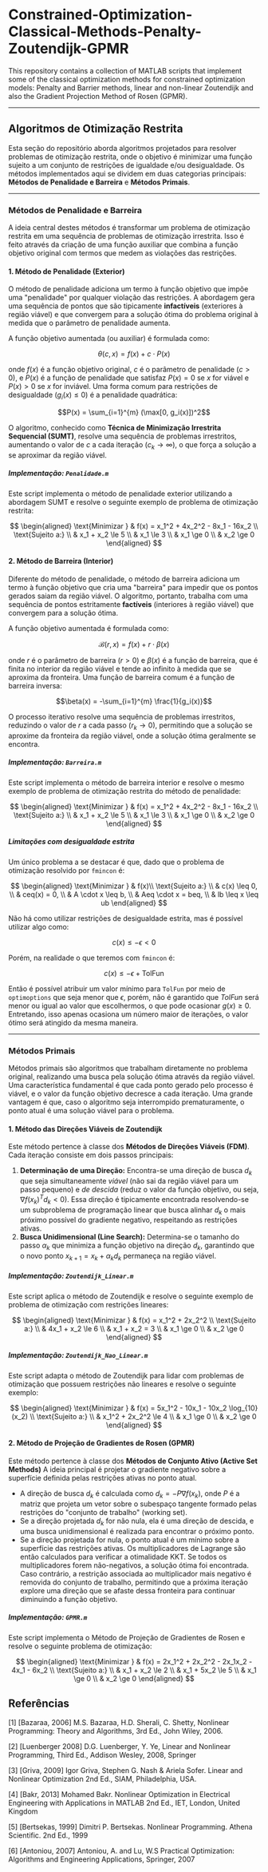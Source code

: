 # Constrained-Optimization-Classical-Methods-Penalty-Zoutendijk-GPMR
This repository contains a collection of MATLAB scripts that implement some of the classical optimization methods for constrained optimization models: Penalty and Barrier methods, linear and non-linear Zoutendijk and also the Gradient Projection Method of Rosen (GPMR).

---

## Algoritmos de Otimização Restrita
Esta seção do repositório aborda algoritmos projetados para resolver problemas de otimização restrita, onde o objetivo é minimizar uma função sujeito a um conjunto de restrições de igualdade e/ou desigualdade. Os métodos implementados aqui se dividem em duas categorias principais: **Métodos de Penalidade e Barreira** e **Métodos Primais**.

---

### Métodos de Penalidade e Barreira
A ideia central destes métodos é transformar um problema de otimização restrita em uma sequência de problemas de otimização irrestrita. Isso é feito através da criação de uma função auxiliar que combina a função objetivo original com termos que medem as violações das restrições.

#### 1. Método de Penalidade (Exterior)
O método de penalidade adiciona um termo à função objetivo que impõe uma "penalidade" por qualquer violação das restrições. A abordagem gera uma sequência de pontos que são tipicamente **infactíveis** (exteriores à região viável) e que convergem para a solução ótima do problema original à medida que o parâmetro de penalidade aumenta.

A função objetivo aumentada (ou auxiliar) é formulada como:

$$\theta(c, x) = f(x) + c \cdot P(x)$$

onde $f(x)$ é a função objetivo original, $c$ é o parâmetro de penalidade ($c > 0$), e $P(x)$ é a função de penalidade que satisfaz $P(x) = 0$ se $x$ for viável e $P(x) > 0$ se $x$ for inviável. Uma forma comum para restrições de desigualdade ($g_i(x) \le 0$) é a penalidade quadrática:

$$P(x) = \sum_{i=1}^{m} (\max[0, g_i(x)])^2$$

O algoritmo, conhecido como **Técnica de Minimização Irrestrita Sequencial (SUMT)**, resolve uma sequência de problemas irrestritos, aumentando o valor de $c$ a cada iteração ($c_k \to \infty$), o que força a solução a se aproximar da região viável.

##### Implementação: `Penalidade.m`
Este script implementa o método de penalidade exterior utilizando a abordagem SUMT e resolve o seguinte exemplo de problema de otimização restrita:

$$
\begin{aligned}
\text{Minimizar } & f(x) = x_1^2 + 4x_2^2 - 8x_1 - 16x_2 \\
\text{Sujeito a:} \\
& x_1 + x_2 \le 5 \\
& x_1 \le 3 \\
& x_1 \ge 0 \\
& x_2 \ge 0
\end{aligned}
$$

#### 2. Método de Barreira (Interior)
Diferente do método de penalidade, o método de barreira adiciona um termo à função objetivo que cria uma "barreira" para impedir que os pontos gerados saiam da região viável. O algoritmo, portanto, trabalha com uma sequência de pontos estritamente **factíveis** (interiores à região viável) que convergem para a solução ótima.

A função objetivo aumentada é formulada como:

$$\mathcal{B}(r, x) = f(x) + r \cdot \beta(x)$$

onde $r$ é o parâmetro de barreira ($r > 0$) e $\beta(x)$ é a função de barreira, que é finita no interior da região viável e tende ao infinito à medida que se aproxima da fronteira. Uma função de barreira comum é a função de barreira inversa:

$$\beta(x) = -\sum_{i=1}^{m} \frac{1}{g_i(x)}$$

O processo iterativo resolve uma sequência de problemas irrestritos, reduzindo o valor de $r$ a cada passo ($r_k \to 0$), permitindo que a solução se aproxime da fronteira da região viável, onde a solução ótima geralmente se encontra.

##### Implementação: `Barreira.m`
Este script implementa o método de barreira interior e resolve o mesmo exemplo de problema de otimização restrita do método de penalidade:

$$
\begin{aligned}
\text{Minimizar } & f(x) = x_1^2 + 4x_2^2 - 8x_1 - 16x_2 \\
\text{Sujeito a:} \\
& x_1 + x_2 \le 5 \\
& x_1 \le 3 \\
& x_1 \ge 0 \\
& x_2 \ge 0
\end{aligned}
$$

##### Limitações com desigualdade estrita
Um único problema a se destacar é que, dado que o problema de otimização resolvido por `fmincon` é:

$$
\begin{aligned}
    \text{Minimizar } & f(x)\\
    \text{Sujeito a:} \\
    & c(x) \leq 0, \\
    & ceq(x) = 0, \\
    & A \cdot x \leq b, \\
    & Aeq \cdot x = beq, \\
    & lb \leq x \leq ub
\end{aligned}
$$

Não há como utilizar restrições de desigualdade estrita, mas é possível utilizar algo como:

$$
c(x) \leq -\epsilon < 0
$$

Porém, na realidade o que teremos com `fmincon` é:

$$
c(x) \leq -\epsilon + \text{TolFun}
$$

Então é possível atribuir um valor mínimo para `TolFun` por meio de `optimoptions` que seja menor que $\epsilon$, porém, não é garantido que $TolFun$ será menor ou igual ao valor que escolhermos, o que pode ocasionar $g(x) \geq 0$. Entretando, isso apenas ocasiona um número maior de iterações, o valor ótimo será atingido da mesma maneira.

---

### Métodos Primais
Métodos primais são algoritmos que trabalham diretamente no problema original, realizando uma busca pela solução ótima através da região viável. Uma característica fundamental é que cada ponto gerado pelo processo é viável, e o valor da função objetivo decresce a cada iteração. Uma grande vantagem é que, caso o algoritmo seja interrompido prematuramente, o ponto atual é uma solução viável para o problema.

#### 1. Método das Direções Viáveis de Zoutendijk
Este método pertence à classe dos **Métodos de Direções Viáveis (FDM)**. Cada iteração consiste em dois passos principais:
1.  **Determinação de uma Direção:** Encontra-se uma direção de busca $d_k$ que seja simultaneamente *viável* (não sai da região viável para um passo pequeno) e *de descida* (reduz o valor da função objetivo, ou seja, $\nabla f(x_k)^T d_k < 0$). Essa direção é tipicamente encontrada resolvendo-se um subproblema de programação linear que busca alinhar $d_k$ o mais próximo possível do gradiente negativo, respeitando as restrições ativas.
2.  **Busca Unidimensional (Line Search):** Determina-se o tamanho do passo $\alpha_k$ que minimiza a função objetivo na direção $d_k$, garantindo que o novo ponto $x_{k+1} = x_k + \alpha_k d_k$ permaneça na região viável.

##### Implementação: `Zoutendijk_Linear.m`
Este script aplica o método de Zoutendijk e resolve o seguinte exemplo de problema de otimização com restrições lineares:

$$
\begin{aligned}
\text{Minimizar } & f(x) = x_1^2 + 2x_2^2 \\
\text{Sujeito a:} \\
& 4x_1 + x_2 \le 6 \\
& x_1 + x_2 = 3 \\
& x_1 \ge 0 \\
& x_2 \ge 0
\end{aligned}
$$

##### Implementação: `Zoutendijk_Nao_Linear.m`
Este script adapta o método de Zoutendijk para lidar com problemas de otimização que possuem restrições não lineares e resolve o seguinte exemplo:

$$
\begin{aligned}
\text{Minimizar } & f(x) = 5x_1^2 - 10x_1 - 10x_2 \log_{10}(x_2) \\
\text{Sujeito a:} \\
& x_1^2 + 2x_2^2 \le 4 \\
& x_1 \ge 0 \\
& x_2 \ge 0
\end{aligned}
$$

#### 2. Método de Projeção de Gradientes de Rosen (GPMR)
Este método pertence à classe dos **Métodos de Conjunto Ativo (Active Set Methods)** A ideia principal é projetar o gradiente negativo sobre a superfície definida pelas restrições ativas no ponto atual.
* A direção de busca $d_k$ é calculada como $d_k = -P \nabla f(x_k)$, onde $P$ é a matriz que projeta um vetor sobre o subespaço tangente formado pelas restrições do "conjunto de trabalho" (working set).
* Se a direção projetada $d_k$ for não nula, ela é uma direção de descida, e uma busca unidimensional é realizada para encontrar o próximo ponto.
* Se a direção projetada for nula, o ponto atual é um mínimo sobre a superfície das restrições ativas. Os multiplicadores de Lagrange são então calculados para verificar a otimalidade KKT. Se todos os multiplicadores forem não-negativos, a solução ótima foi encontrada. Caso contrário, a restrição associada ao multiplicador mais negativo é removida do conjunto de trabalho, permitindo que a próxima iteração explore uma direção que se afaste dessa fronteira para continuar diminuindo a função objetivo.

##### Implementação: `GPMR.m`
Este script implementa o Método de Projeção de Gradientes de Rosen e resolve o seguinte problema de otimização:

$$
\begin{aligned}
\text{Minimizar } & f(x) = 2x_1^2 + 2x_2^2 - 2x_1x_2 - 4x_1 - 6x_2 \\
\text{Sujeito a:} \\
& x_1 + x_2 \le 2 \\
& x_1 + 5x_2 \le 5 \\
& x_1 \ge 0 \\
& x_2 \ge 0
\end{aligned}
$$

## Referências

[1] [Bazaraa, 2006] M.S. Bazaraa, H.D. Sherali, C. Shetty, Nonlinear Programming: Theory and Algorithms, 3rd Ed., John Wiley, 2006.

[2] [Luenberger 2008] D.G. Luenberger, Y. Ye, Linear and Nonlinear Programming, Third Ed., Addison Wesley, 2008, Springer

[3] [Griva, 2009] Igor Griva, Stephen G. Nash & Ariela Sofer. Linear and Nonlinear Optimization 2nd Ed., SIAM, Philadelphia, USA.

[4] [Bakr, 2013] Mohamed Bakr. Nonlinear Optimization in Electrical Engineering with Applications in MATLAB 2nd Ed., IET, London, United Kingdom

[5] [Bertsekas, 1999] Dimitri P. Bertsekas. Nonlinear Programming. Athena Scientific. 2nd Ed., 1999

[6] [Antoniou, 2007] Antoniou, A. and Lu, W.S Practical Optimization: Algorithms and Engineering Applications, Springer, 2007
